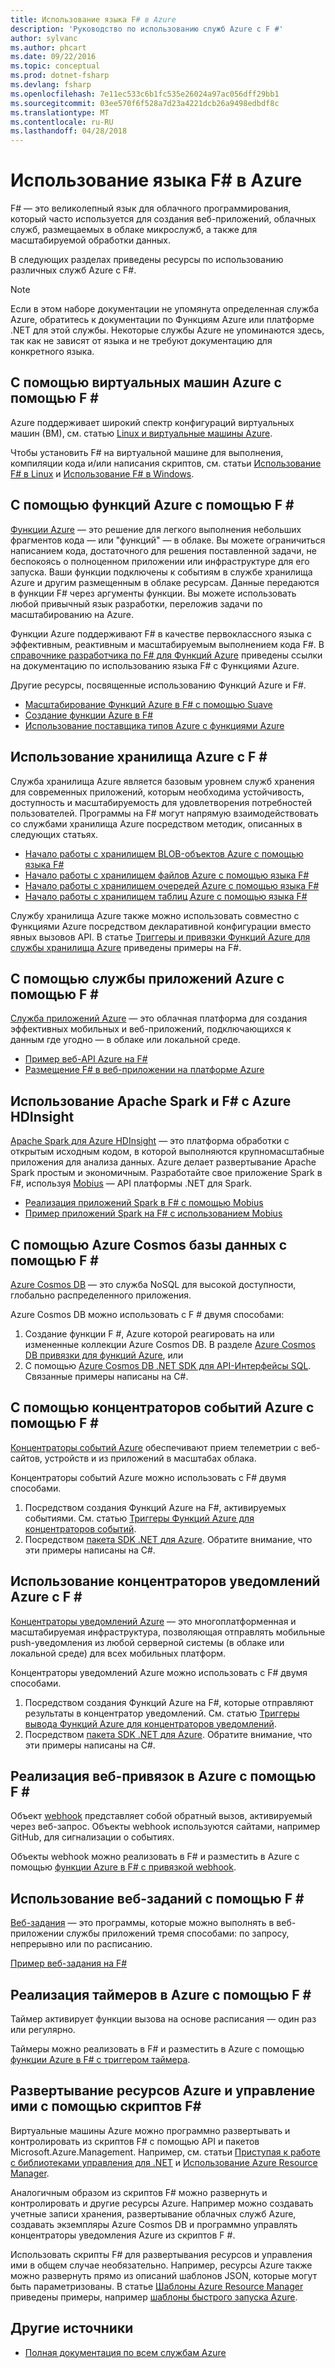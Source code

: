 ```yaml
---
title: Использование языка F# в Azure
description: 'Руководство по использованию служб Azure с F #'
author: sylvanc
ms.author: phcart
ms.date: 09/22/2016
ms.topic: conceptual
ms.prod: dotnet-fsharp
ms.devlang: fsharp
ms.openlocfilehash: 7e11ec533c6b1fc535e26024a97ac056dff29bb1
ms.sourcegitcommit: 03ee570f6f528a7d23a4221dcb26a9498edbdf8c
ms.translationtype: MT
ms.contentlocale: ru-RU
ms.lasthandoff: 04/28/2018
---
```

# <a name="using-f-on-azure"></a>Использование языка F# в Azure

F# — это великолепный язык для облачного программирования, который часто используется для создания веб-приложений, облачных служб, размещаемых в облаке микрослужб, а также для масштабируемой обработки данных.

В следующих разделах приведены ресурсы по использованию различных служб Azure с F#.

> [!NOTE]
> Если в этом наборе документации не упомянута определенная служба Azure, обратитесь к документации по Функциям Azure или платформе .NET для этой службы. Некоторые службы Azure не упоминаются здесь, так как не зависят от языка и не требуют документацию для конкретного языка.

## <a name="using-azure-virtual-machines-with-f"></a>С помощью виртуальных машин Azure с помощью F # #

Azure поддерживает широкий спектр конфигураций виртуальных машин (ВМ), см. статью [Linux и виртуальные машины Azure](https://azure.microsoft.com/services/virtual-machines/).

Чтобы установить F# на виртуальной машине для выполнения, компиляции кода и/или написания скриптов, см. статьи [Использование F# в Linux](http://fsharp.org/use/linux) и [Использование F# в Windows](http://fsharp.org/use/windows).


## <a name="using-azure-functions-with-f"></a>С помощью функций Azure с помощью F # #

[Функции Azure](https://azure.microsoft.com/services/functions/) — это решение для легкого выполнения небольших фрагментов кода — или "функций" — в облаке. Вы можете ограничиться написанием кода, достаточного для решения поставленной задачи, не беспокоясь о полноценном приложении или инфраструктуре для его запуска. Ваши функции подключены к событиям в службе хранилища Azure и другим размещенным в облаке ресурсам. Данные передаются в функции F# через аргументы функции. Вы можете использовать любой привычный язык разработки, переложив задачи по масштабированию на Azure.

Функции Azure поддерживают F# в качестве первоклассного языка с эффективным, реактивным и масштабируемым выполнением кода F#. В [справочнике разработчика по F# для Функций Azure](/azure/azure-functions/functions-reference-fsharp) приведены ссылки на документацию по использованию языка F# с Функциями Azure.

Другие ресурсы, посвященные использованию Функций Azure и F#.

* [Масштабирование Функций Azure в F# с помощью Suave](https://blog.tamizhvendan.in/blog/2016/09/19/scale-up-azure-functions-in-f-number-using-suave/)
* [Создание функции Azure в F#](https://mnie.github.io/2016-09-08-AzureFunctions/)
* [Использование поставщика типов Azure с функциями Azure](https://compositional-it.com/blog/2017/08-30-using-the-azure-type-provider-with-azure-functions/index.html)

## <a name="using-azure-storage-with-f"></a>Использование хранилища Azure с F # #

Служба хранилища Azure является базовым уровнем служб хранения для современных приложений, которым необходима устойчивость, доступность и масштабируемость для удовлетворения потребностей пользователей. Программы на F# могут напрямую взаимодействовать со службами хранилища Azure посредством методик, описанных в следующих статьях.

* [Начало работы с хранилищем BLOB-объектов Azure с помощью языка F#](blob-storage.md)
* [Начало работы с хранилищем файлов Azure с помощью языка F#](file-storage.md)
* [Начало работы с хранилищем очередей Azure с помощью языка F#](queue-storage.md)
* [Начало работы с хранилищем таблиц Azure с помощью языка F#](table-storage.md)

Службу хранилища Azure также можно использовать совместно с Функциями Azure посредством декларативной конфигурации вместо явных вызовов API. В статье [Триггеры и привязки Функций Azure для службы хранилища Azure](/azure/azure-functions/functions-bindings-storage) приведены примеры на F#.

## <a name="using-azure-app-service-with-f"></a>С помощью службы приложений Azure с помощью F # #

[Служба приложений Azure](https://azure.microsoft.com/services/app-service/) — это облачная платформа для создания эффективных мобильных и веб-приложений, подключающихся к данным где угодно — в облаке или локальной среде.

* [Пример веб-API Azure на F#](https://github.com/fsprojects/azure-webapi-example)
* [Размещение F# в веб-приложении на платформе Azure](https://github.com/isaacabraham/fsharp-demonstrator)

## <a name="using-apache-spark-with-f-with-azure-hdinsight"></a>Использование Apache Spark и F# с Azure HDInsight

[Apache Spark для Azure HDInsight](https://azure.microsoft.com/services/hdinsight/apache-spark/) — это платформа обработки с открытым исходным кодом, в которой выполняются крупномасштабные приложения для анализа данных. Azure делает развертывание Apache Spark простым и экономичным. Разработайте свое приложение Spark в F#, используя [Mobius](https://github.com/Microsoft/Mobius) — API платформы .NET для Spark.

* [Реализация приложений Spark в F# с помощью Mobius](https://github.com/Microsoft/Mobius/blob/master/notes/spark-fsharp-mobius.md)
* [Пример приложений Spark на F# с использованием Mobius](https://github.com/Microsoft/Mobius/tree/master/examples/fsharp)

## <a name="using-azure-cosmos-db-with-f"></a>С помощью Azure Cosmos базы данных с помощью F # #

[Azure Cosmos DB](https://azure.microsoft.com/services/cosmos-db) — это служба NoSQL для высокой доступности, глобально распределенного приложения.

Azure Cosmos DB можно использовать с F # двумя способами:

1. Создание функции F #, Azure которой реагировать на или измененные коллекции Azure Cosmos DB. В разделе [Azure Cosmos DB привязки для функций Azure](/azure/azure-functions/functions-bindings-cosmosdb), или
2. С помощью [Azure Cosmos DB .NET SDK для API-Интерфейсы SQL](/azure/cosmos-db/sql-api-sdk-dotnet). Связанные примеры написаны на C#.

## <a name="using-azure-event-hubs-with-f"></a>С помощью концентраторов событий Azure с помощью F # #

[Концентраторы событий Azure](https://azure.microsoft.com/services/event-hubs/) обеспечивают прием телеметрии с веб-сайтов, устройств и из приложений в масштабах облака.

Концентраторы событий Azure можно использовать с F# двумя способами.

1. Посредством создания Функций Azure на F#, активируемых событиями. См. статью [Триггеры Функций Azure для концентраторов событий](/azure/azure-functions/functions-bindings-event-hubs).
2. Посредством [пакета SDK .NET для Azure](/azure/event-hubs/event-hubs-csharp-ephcs-getstarted). Обратите внимание, что эти примеры написаны на C#.

## <a name="using-azure-notification-hubs-with-f"></a>Использование концентраторов уведомлений Azure с F # #

[Концентраторы уведомлений Azure](/azure/notification-hubs/) — это многоплатформенная и масштабируемая инфраструктура, позволяющая отправлять мобильные push-уведомления из любой серверной системы (в облаке или локальной среде) для всех мобильных платформ.

Концентраторы уведомлений Azure можно использовать с F# двумя способами.

1. Посредством создания Функций Azure на F#, которые отправляют результаты в концентратор уведомлений. См. статью [Триггеры вывода Функций Azure для концентраторов уведомлений](/azure/azure-functions/functions-bindings-notification-hubs).
2. Посредством [пакета SDK .NET для Azure](https://blogs.msdn.microsoft.com/azuremobile/2014/04/08/push-notifications-using-notification-hub-and-net-backend/). Обратите внимание, что эти примеры написаны на C#.


## <a name="implementing-webhooks-on-azure-with-f"></a>Реализация веб-привязок в Azure с помощью F # #

Объект [webhook](https://en.wikipedia.org/wiki/Webhook) представляет собой обратный вызов, активируемый через веб-запрос. Объекты webhook используются сайтами, например GitHub, для сигнализации о событиях. 

Объекты webhook можно реализовать в F# и разместить в Azure с помощью [функции Azure в F# с привязкой webhook](/azure/azure-functions/functions-bindings-http-webhook).

## <a name="using-webjobs-with-f"></a>Использование веб-заданий с помощью F # #

[Веб-задания](/azure/app-service-web/web-sites-create-web-jobs) — это программы, которые можно выполнять в веб-приложении службы приложений тремя способами: по запросу, непрерывно или по расписанию.

[Пример веб-задания на F#](https://github.com/andredublin/fsharp-azure-webjob)

## <a name="implementing-timers-on-azure-with-f"></a>Реализация таймеров в Azure с помощью F # #

Таймер активирует функции вызова на основе расписания — один раз или регулярно.

Таймеры можно реализовать в F# и разместить в Azure с помощью [функции Azure в F# с триггером таймера](/azure/azure-functions/functions-bindings-timer).

## <a name="deploying-and-managing-azure-resources-with-f-scripts"></a>Развертывание ресурсов Azure и управление ими с помощью скриптов F# #

Виртуальные машины Azure можно программно развертывать и контролировать из скриптов F# с помощью API и пакетов Microsoft.Azure.Management. Например, см. статьи [Приступая к работе с библиотеками управления для .NET](https://msdn.microsoft.com/library/dn722415.aspx) и [Использование Azure Resource Manager](/azure/azure-resource-manager/resource-manager-deployment-model).

Аналогичным образом из скриптов F# можно развернуть и контролировать и другие ресурсы Azure. Например можно создавать учетные записи хранения, развертывание облачных служб Azure, создавать экземпляры Azure Cosmos DB и программно управлять концентраторы уведомления Azure из скриптов F #.

Использовать скрипты F# для развертывания ресурсов и управления ими в общем случае необязательно. Например, ресурсы Azure также можно развернуть прямо из описаний шаблонов JSON, которые могут быть параметризованы. В статье [Шаблоны Azure Resource Manager](/azure/azure-resource-manager/resource-manager-template-best-practices) приведены примеры, например [шаблоны быстрого запуска Azure](https://azure.microsoft.com/resources/templates/).

## <a name="other-resources"></a>Другие источники

* [Полная документация по всем службам Azure](/azure/)
